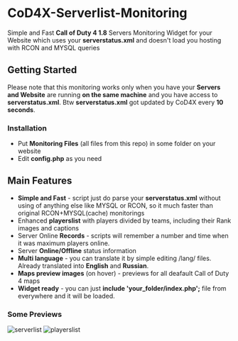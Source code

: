 # CoD4X-Serverlist-Monitoring
Simple and Fast **Call of Duty 4 1.8** Servers Monitoring Widget for your Website which uses your **serverstatus.xml** and doesn't load you hosting with RCON and MYSQL queries
## Getting Started
Please note that this monitoring works only when you have your **Servers and Website** are running **on the same machine** and you have access to **serverstatus.xml**. Btw **serverstatus.xml** got updated by CoD4X every **10 seconds**.
### Installation
* Put **Monitoring Files** (all files from this repo) in some folder on your website
* Edit **config.php** as you need

## Main Features
* **Simple and Fast** - script just do parse your **serverstatus.xml** without using of anything else like MYSQL or RCON, so it much faster than original RCON+MYSQL(cache) monitorings
* Enhanced **playerslist** with players divided by teams, including their Rank images and captions
* Server Online **Records** - scripts will remember a number and time when it was maximum players online.
* Server **Online/Offline** status information
* **Multi language** - you can translate it by simple editing /lang/ files. Already translated into **English** and **Russian**.
* **Maps preview images** (on hover) - previews for all deafault Call of Duty 4 maps
* **Widget ready** - you can just **include 'your_folder/index.php';** file from everywhere and it will be loaded.


### Some Previews
![serverlist](https://user-images.githubusercontent.com/14368228/36626548-44ce91aa-1967-11e8-9358-7edaeb8a73be.png)
![playerslist](https://user-images.githubusercontent.com/14368228/36626547-4496803a-1967-11e8-9928-4ea7d70f43c9.png)
